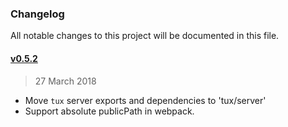 ### Changelog
All notable changes to this project will be documented in this file.

#### [v0.5.2](https://github.com/aranja/tux/compare/v0.4.2...v0.5.2)
> 27 March 2018
- Move `tux` server exports and dependencies to 'tux/server'
- Support absolute publicPath in webpack.
